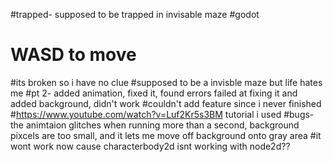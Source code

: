 #trapped- supposed to be trapped in invisable maze
#godot

# WASD to move
#its broken so i have no clue
#supposed to be a invisble maze but life hates me
#pt 2- added animation, fixed it, found errors failed at fixing it and added background, didn't work
#couldn't add feature since i never finished
#https://www.youtube.com/watch?v=Luf2Kr5s3BM tutorial i used
#bugs- the animtaion glitches when running more than a second, background pixcels are too small, and it lets me move off background onto gray area
#it wont work now cause characterbody2d isnt working with node2d??
